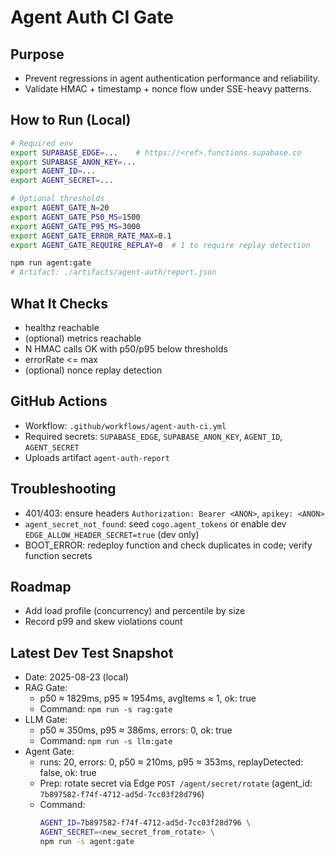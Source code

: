 # Agent Auth CI Gate

## Purpose
- Prevent regressions in agent authentication performance and reliability.
- Validate HMAC + timestamp + nonce flow under SSE-heavy patterns.

## How to Run (Local)
```bash
# Required env
export SUPABASE_EDGE=...    # https://<ref>.functions.supabase.co
export SUPABASE_ANON_KEY=...
export AGENT_ID=...
export AGENT_SECRET=...

# Optional thresholds
export AGENT_GATE_N=20
export AGENT_GATE_P50_MS=1500
export AGENT_GATE_P95_MS=3000
export AGENT_GATE_ERROR_RATE_MAX=0.1
export AGENT_GATE_REQUIRE_REPLAY=0  # 1 to require replay detection

npm run agent:gate
# Artifact: ./artifacts/agent-auth/report.json
```

## What It Checks
- healthz reachable
- (optional) metrics reachable
- N HMAC calls OK with p50/p95 below thresholds
- errorRate <= max
- (optional) nonce replay detection

## GitHub Actions
- Workflow: `.github/workflows/agent-auth-ci.yml`
- Required secrets: `SUPABASE_EDGE`, `SUPABASE_ANON_KEY`, `AGENT_ID`, `AGENT_SECRET`
- Uploads artifact `agent-auth-report`

## Troubleshooting
- 401/403: ensure headers `Authorization: Bearer <ANON>`, `apikey: <ANON>`
- `agent_secret_not_found`: seed `cogo.agent_tokens` or enable dev `EDGE_ALLOW_HEADER_SECRET=true` (dev only)
- BOOT_ERROR: redeploy function and check duplicates in code; verify function secrets

## Roadmap
- Add load profile (concurrency) and percentile by size
- Record p99 and skew violations count

## Latest Dev Test Snapshot

- Date: 2025-08-23 (local)
- RAG Gate:
  - p50 ≈ 1829ms, p95 ≈ 1954ms, avgItems ≈ 1, ok: true
  - Command: `npm run -s rag:gate`
- LLM Gate:
  - p50 ≈ 350ms, p95 ≈ 386ms, errors: 0, ok: true
  - Command: `npm run -s llm:gate`
- Agent Gate:
  - runs: 20, errors: 0, p50 ≈ 210ms, p95 ≈ 353ms, replayDetected: false, ok: true
  - Prep: rotate secret via Edge `POST /agent/secret/rotate` (agent_id: `7b897582-f74f-4712-ad5d-7cc03f28d796`)
  - Command:
    ```bash
    AGENT_ID=7b897582-f74f-4712-ad5d-7cc03f28d796 \
    AGENT_SECRET=<new_secret_from_rotate> \
    npm run -s agent:gate
    ```

